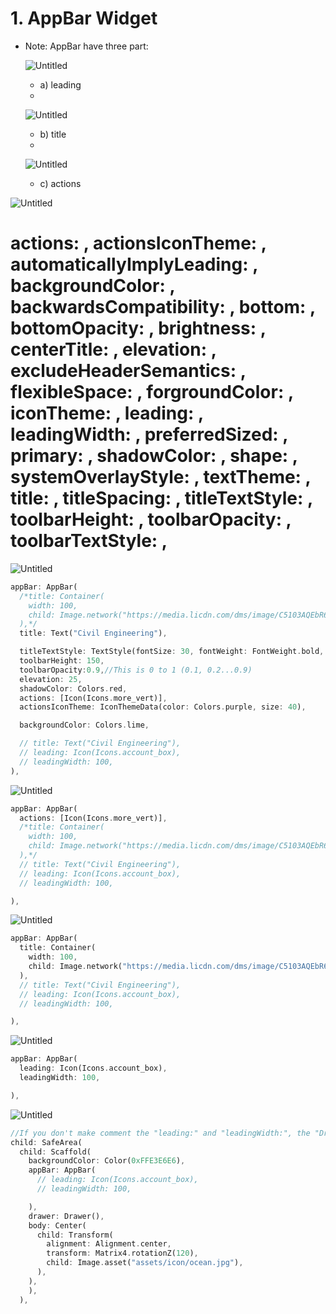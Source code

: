 # 1. AppBar Widget

- Note: AppBar have three part:
    
    ![Untitled](Untitled.png)
    
    - a) leading
    - 
    
    ![Untitled](Untitled%201.png)
    
    - b) title
    - 
    
    ![Untitled](Untitled%202.png)
    
    - c) actions

![Untitled](Untitled%203.png)

# actions: , actionsIconTheme: , automaticallyImplyLeading: , backgroundColor: , backwardsCompatibility: , bottom: , bottomOpacity: , brightness: , centerTitle: , elevation: , excludeHeaderSemantics: , flexibleSpace: , forgroundColor: , iconTheme: , leading: , leadingWidth: , preferredSized: , primary: , shadowColor: , shape: , systemOverlayStyle: , textTheme: , title: , titleSpacing: , titleTextStyle: , toolbarHeight: , toolbarOpacity: , toolbarTextStyle: ,

![Untitled](Untitled%204.png)

```dart
appBar: AppBar(
  /*title: Container(
    width: 100,
    child: Image.network("https://media.licdn.com/dms/image/C5103AQEbR6_3FUIDKg/profile-displayphoto-shrink_400_400/0/1517850454798?e=1694044800&v=beta&t=9NO9UDF3YatvcKHAzpRLknLQxNEVEha2DRcnYDA91Mw"),
  ),*/
  title: Text("Civil Engineering"),

  titleTextStyle: TextStyle(fontSize: 30, fontWeight: FontWeight.bold, color: Colors.red),
  toolbarHeight: 150,
  toolbarOpacity:0.9,//This is 0 to 1 (0.1, 0.2...0.9)
  elevation: 25,
  shadowColor: Colors.red,
  actions: [Icon(Icons.more_vert)],
  actionsIconTheme: IconThemeData(color: Colors.purple, size: 40),

  backgroundColor: Colors.lime,

  // title: Text("Civil Engineering"),
  // leading: Icon(Icons.account_box),
  // leadingWidth: 100,
),
```

![Untitled](Untitled%205.png)

```dart
appBar: AppBar(
  actions: [Icon(Icons.more_vert)],
  /*title: Container(
    width: 100,
    child: Image.network("https://media.licdn.com/dms/image/C5103AQEbR6_3FUIDKg/profile-displayphoto-shrink_400_400/0/1517850454798?e=1694044800&v=beta&t=9NO9UDF3YatvcKHAzpRLknLQxNEVEha2DRcnYDA91Mw"),
  ),*/
  // title: Text("Civil Engineering"),
  // leading: Icon(Icons.account_box),
  // leadingWidth: 100,

),
```

![Untitled](Untitled%206.png)

```dart
appBar: AppBar(
  title: Container(
    width: 100,
    child: Image.network("https://media.licdn.com/dms/image/C5103AQEbR6_3FUIDKg/profile-displayphoto-shrink_400_400/0/1517850454798?e=1694044800&v=beta&t=9NO9UDF3YatvcKHAzpRLknLQxNEVEha2DRcnYDA91Mw"),
  ),
  // title: Text("Civil Engineering"),
  // leading: Icon(Icons.account_box),
  // leadingWidth: 100,

),
```

![Untitled](Untitled%207.png)

```dart
appBar: AppBar(
  leading: Icon(Icons.account_box),
  leadingWidth: 100,

),
```

![Untitled](Untitled%208.png)

```dart
//If you don't make comment the "leading:" and "leadingWidth:", the "Drawer" won't work.
child: SafeArea(
  child: Scaffold(
    backgroundColor: Color(0xFFE3E6E6),
    appBar: AppBar(
      // leading: Icon(Icons.account_box), 
      // leadingWidth: 100,

    ),
    drawer: Drawer(),
    body: Center(
      child: Transform(
        alignment: Alignment.center,
        transform: Matrix4.rotationZ(120),
        child: Image.asset("assets/icon/ocean.jpg"),
      ),
    ),
    ),
  ),
```